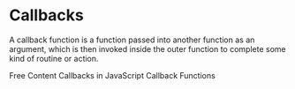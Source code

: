 # Callbacks

A callback function is a function passed into another function as an argument, which is then invoked inside the outer function to complete some kind of routine or action.

<ResourceGroupTitle>Free Content</ResourceGroupTitle>
<BadgeLink colorScheme='yellow' badgeText='Read' href='https://javascript.info/callbacks'>Callbacks in JavaScript</BadgeLink>
<BadgeLink colorScheme='yellow' badgeText='Read' href='https://developer.mozilla.org/en-US/docs/Glossary/Callback_function'>Callback Functions</BadgeLink>
